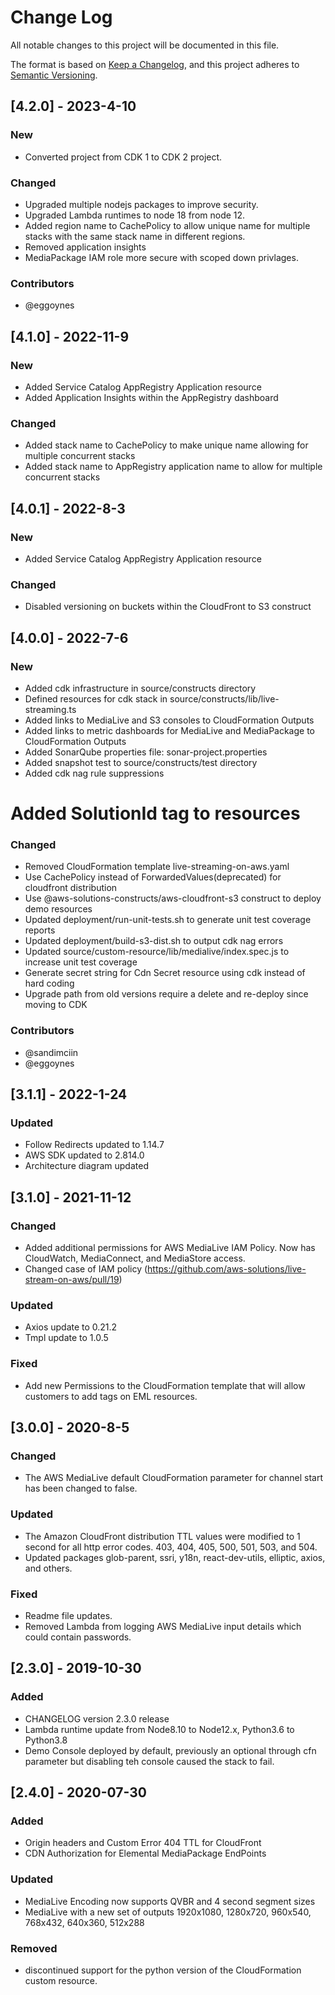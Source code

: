 # Change Log
All notable changes to this project will be documented in this file.

The format is based on [Keep a Changelog](https://keepachangelog.com/en/1.0.0/),
and this project adheres to [Semantic Versioning](https://semver.org/spec/v2.0.0.html).

## [4.2.0] - 2023-4-10

### New
- Converted project from CDK 1 to CDK 2 project. 

### Changed
- Upgraded multiple nodejs packages to improve security. 
- Upgraded Lambda runtimes to node 18 from node 12. 
- Added region name to CachePolicy to allow unique name for multiple stacks with the same stack name in different regions. 
- Removed application insights
- MediaPackage IAM role more secure with scoped down privlages. 

### Contributors
* @eggoynes
## [4.1.0] - 2022-11-9

### New
- Added Service Catalog AppRegistry Application resource
- Added Application Insights within the AppRegistry dashboard

### Changed
- Added stack name to CachePolicy to make unique name allowing for multiple concurrent stacks
- Added stack name to AppRegistry application name to allow for multiple concurrent stacks

## [4.0.1] - 2022-8-3

### New
- Added Service Catalog AppRegistry Application resource

### Changed
- Disabled versioning on buckets within the CloudFront to S3 construct

## [4.0.0] - 2022-7-6

### New
- Added cdk infrastructure in source/constructs directory
- Defined resources for cdk stack in source/constructs/lib/live-streaming.ts
- Added links to MediaLive and S3 consoles to CloudFormation Outputs
- Added links to metric dashboards for MediaLive and MediaPackage to CloudFormation Outputs
- Added SonarQube properties file: sonar-project.properties
- Added snapshot test to source/constructs/test directory
- Added cdk nag rule suppressions
# Added SolutionId tag to resources

### Changed
- Removed CloudFormation template live-streaming-on-aws.yaml
- Use CachePolicy instead of ForwardedValues(deprecated) for cloudfront distribution
- Use @aws-solutions-constructs/aws-cloudfront-s3 construct to deploy demo resources
- Updated deployment/run-unit-tests.sh to generate unit test coverage reports
- Updated deployment/build-s3-dist.sh to output cdk nag errors
- Updated source/custom-resource/lib/medialive/index.spec.js to increase unit test coverage
- Generate secret string for Cdn Secret resource using cdk instead of hard coding
- Upgrade path from old versions require a delete and re-deploy since moving to CDK

### Contributors
* @sandimciin
* @eggoynes

## [3.1.1] - 2022-1-24

### Updated
- Follow Redirects updated to 1.14.7
- AWS SDK updated to 2.814.0
- Architecture diagram updated

## [3.1.0] - 2021-11-12
### Changed
- Added additional permissions for AWS MediaLive IAM Policy. Now has CloudWatch, MediaConnect, and MediaStore access. 
- Changed case of IAM policy (https://github.com/aws-solutions/live-stream-on-aws/pull/19)

### Updated
- Axios update to 0.21.2
- Tmpl update to 1.0.5

### Fixed
- Add new Permissions to the CloudFormation template that will allow customers to add tags on EML resources. 

## [3.0.0] - 2020-8-5
### Changed
- The AWS MediaLive default CloudFormation parameter for channel start has been changed to false. 

### Updated
- The Amazon CloudFront distribution TTL values were modified to 1 second for all http error codes. 403, 404, 405, 500, 501, 503, and 504.
- Updated packages glob-parent, ssri, y18n, react-dev-utils, elliptic, axios, and others.

### Fixed
- Readme file updates.
- Removed Lambda from logging AWS MediaLive input details which could contain passwords. 

## [2.3.0] - 2019-10-30
### Added
- CHANGELOG version 2.3.0 release
- Lambda runtime update from Node8.10 to Node12.x, Python3.6 to Python3.8
- Demo Console deployed by default, previously an optional through cfn parameter but disabling teh console caused the stack to fail.

## [2.4.0] - 2020-07-30
### Added
- Origin headers and Custom Error 404 TTL for CloudFront
- CDN Authorization for Elemental MediaPackage EndPoints
### Updated
- MediaLive Encoding now supports QVBR and 4 second segment sizes
- MediaLive with a new set of outputs 1920x1080, 1280x720, 960x540, 768x432, 640x360, 512x288
### Removed
- discontinued support for the python version of the CloudFormation custom resource.
